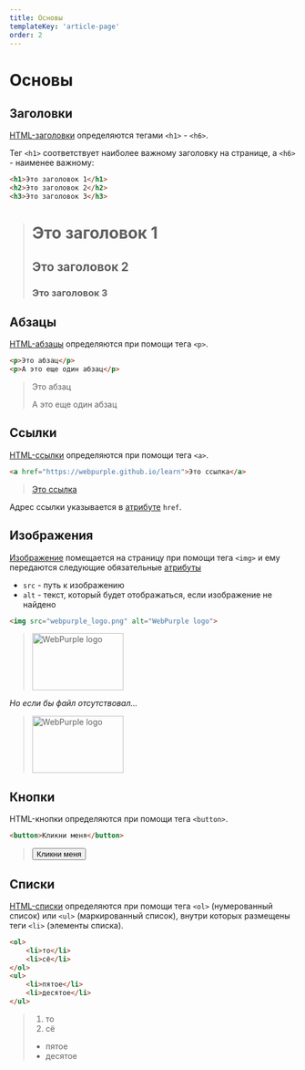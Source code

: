 ```yaml
---
title: Основы
templateKey: 'article-page'
order: 2
---
```


# Основы

## Заголовки

[HTML-заголовки](../html_headings) определяются тегами `<h1>` - `<h6>`.

Тег `<h1>` соответствует наиболее важному заголовку на странице, а `<h6>` - наименее важному:

```html
<h1>Это заголовок 1</h1>
<h2>Это заголовок 2</h2>
<h3>Это заголовок 3</h3>
```

> <h1>Это заголовок 1</h1>
> <h2>Это заголовок 2</h2>
> <h3>Это заголовок 3</h3>

## Абзацы

[HTML-абзацы](html_paragraphs) определяются при помощи тега `<p>`.

```html
<p>Это абзац</p>
<p>А это еще один абзац</p>
```

> <p>Это абзац</p>
> <p>А это еще один абзац</p>

## Ссылки

[HTML-ссылки](html_links) определяются при помощи тега `<a>`.

```html
<a href="https://webpurple.github.io/learn">Это ссылка</a>
```

> <a href="https://webpurple.github.io/learn/">Это ссылка</a>

Адрес ссылки указывается в [атрибуте](html_attributes) `href`.

## Изображения

[Изображение](html_images) помещается на страницу при помощи тега `<img>` и ему передаются следующие обязательные [атрибуты](html_attributes)

- `src` - путь к изображению
- `alt` - текст, который будет отображаться, если изображение не найдено

```html
<img src="webpurple_logo.png" alt="WebPurple logo">
```

> <img src="/img/wp.png" alt="WebPurple logo" width="160" height="100">

_Но если бы файл отсутствовал..._

> <img src="" alt="WebPurple logo" width="160" height="100">

## Кнопки

HTML-кнопки определяются при помощи тега `<button>`.

```html
<button>Кликни меня</button>
```

> <button>Кликни меня</button>

## Списки

[HTML-списки](html_lists) определяются при помощи тега `<ol>` (нумерованный список) или `<ul>` (маркированный список), внутри которых размещены теги `<li>` (элементы списка).

```html
<ol>
    <li>то</li>
    <li>сё</li>
</ol>
<ul>
    <li>пятое</li>
    <li>десятое</li>
</ul>
```

> <ol>
>   <li>то</li>
>   <li>сё</li>
> </ol>
> <ul>
>  <li>пятое</li>
>  <li>десятое</li>
> </ul>
